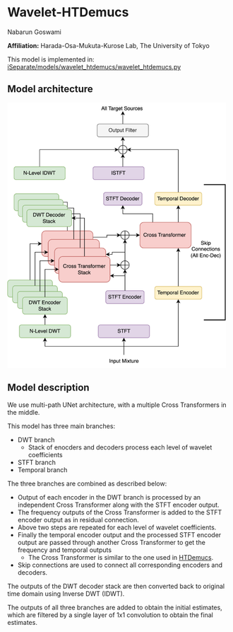 # Wavelet-HTDemucs
Nabarun Goswami

**Affiliation:** Harada-Osa-Mukuta-Kurose Lab, The University of Tokyo

This model is implemented in: [iSeparate/models/wavelet_htdemucs/wavelet_htdemucs.py](..%2F..%2FiSeparate%2Fmodels%2Fwavelet_htdemucs%2Fwavelet_htdemucs.py)
## Model architecture

[//]: # (![wavelet-htdemucs.png]&#40;imgs%2Fwavelet-htdemucs.png&#41;)

<img src="imgs/wavelet-htdemucs.png" height="600">

## Model description

We use multi-path UNet architecture, with a multiple Cross Transformers in the middle. 

This model has three main branches:
- DWT branch
  - Stack of enocders and decoders process each level of wavelet coefficients
- STFT branch
- Temporal branch

The three branches are combined as described below:
- Output of each encoder in the DWT branch is processed by an independent Cross Transformer along with the STFT encoder output.
- The frequency outputs of the Cross Transformer is added to the STFT encoder output as in residual connection.
- Above two steps are repeated for each level of wavelet coefficients.
- Finally the temporal encoder output and the processed STFT encoder output are passed through another Cross Transformer to get the frequency and temporal outputs
  - The Cross Transformer is similar to the one used in [HTDemucs](https://arxiv.org/abs/2211.08553).
- Skip connections are used to connect all corresponding encoders and decoders.

The outputs of the DWT decoder stack are then converted back to original time domain using Inverse DWT (IDWT).

The outputs of all three branches are added to obtain the initial estimates, 
which are filtered by a single layer of 1x1 convolution to obtain the final estimates.